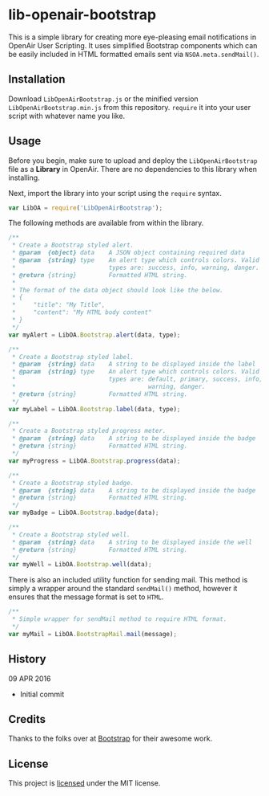 lib-openair-bootstrap
=====================

This is a simple library for creating more eye-pleasing email notifications in OpenAir User Scripting. It uses simplified Bootstrap components which can be easily included in HTML formatted emails sent via `NSOA.meta.sendMail()`.

## Installation

Download `LibOpenAirBootstrap.js` or the minified version `LibOpenAirBootstrap.min.js` from this repository. `require` it into your user script with whatever name you like.

## Usage

Before you begin, make sure to upload and deploy the `LibOpenAirBootstrap` file as a **Library** in OpenAir. There are no dependencies to this library when installing.

Next, import the library into your script using the `require` syntax.

```javascript
var LibOA = require('LibOpenAirBootstrap');
```

The following methods are available from within the library.

```javascript
/**
 * Create a Bootstrap styled alert.
 * @param  {object} data    A JSON object containing required data
 * @param  {string} type    An alert type which controls colors. Valid
 *                          types are: success, info, warning, danger.
 * @return {string}         Formatted HTML string.
 *
 * The format of the data object should look like the below.
 * {
 *     "title": "My Title",
 *     "content": "My HTML body content"
 * }
 */
var myAlert = LibOA.Bootstrap.alert(data, type);

/**
 * Create a Bootstrap styled label.
 * @param  {string} data    A string to be displayed inside the label
 * @param  {string} type    An alert type which controls colors. Valid
 *                          types are: default, primary, success, info,
 *                                     warning, danger.
 * @return {string}         Formatted HTML string.
 */
var myLabel = LibOA.Bootstrap.label(data, type);

/**
 * Create a Bootstrap styled progress meter.
 * @param  {string} data    A string to be displayed inside the badge
 * @return {string}         Formatted HTML string.
 */
var myProgress = LibOA.Bootstrap.progress(data);

/**
 * Create a Bootstrap styled badge.
 * @param  {string} data    A string to be displayed inside the badge
 * @return {string}         Formatted HTML string.
 */
var myBadge = LibOA.Bootstrap.badge(data);

/**
 * Create a Bootstrap styled well.
 * @param  {string} data    A string to be displayed inside the well
 * @return {string}         Formatted HTML string.
 */
var myWell = LibOA.Bootstrap.well(data);
```

There is also an included utility function for sending mail. This method is simply a wrapper around the standard `sendMail()` method, however it ensures that the message format is set to `HTML`.

```javascript
/**
 * Simple wrapper for sendMail method to require HTML format.
 */
var myMail = LibOA.BootstrapMail.mail(message);
```

## History

09 APR 2016

- Initial commit

## Credits

Thanks to the folks over at [Bootstrap](getbootstrap.com) for their awesome work.

## License

This project is [licensed](LICENSE) under the MIT license.